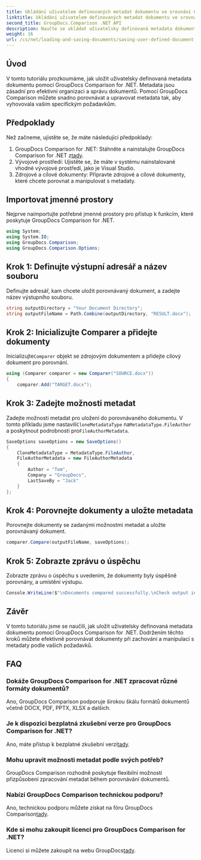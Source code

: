 ```yaml
---
title: Ukládání uživatelem definovaných metadat dokumentu ve srovnání GroupDocs pro .NET
linktitle: Ukládání uživatelem definovaných metadat dokumentu ve srovnání GroupDocs pro .NET
second_title: GroupDocs.Comparison .NET API
description: Naučte se ukládat uživatelsky definovaná metadata dokumentu pomocí GroupDocs Comparison for .NET. Snadno porovnávejte a upravujte metadata pomocí podrobných pokynů.
weight: 16
url: /cs/net/loading-and-saving-documents/saving-user-defined-document-metadata/
---
```

## Úvod
V tomto tutoriálu prozkoumáme, jak uložit uživatelsky definovaná metadata dokumentu pomocí GroupDocs Comparison for .NET. Metadata jsou zásadní pro efektivní organizaci a správu dokumentů. Pomocí GroupDocs Comparison můžete snadno porovnávat a upravovat metadata tak, aby vyhovovala vašim specifickým požadavkům.
## Předpoklady
Než začneme, ujistěte se, že máte následující předpoklady:
1.  GroupDocs Comparison for .NET: Stáhněte a nainstalujte GroupDocs Comparison for .NET z[tady](https://releases.groupdocs.com/comparison/net/).
2. Vývojové prostředí: Ujistěte se, že máte v systému nainstalované vhodné vývojové prostředí, jako je Visual Studio.
3. Zdrojové a cílové dokumenty: Připravte zdrojové a cílové dokumenty, které chcete porovnat a manipulovat s metadaty.

## Importovat jmenné prostory
Nejprve naimportujte potřebné jmenné prostory pro přístup k funkcím, které poskytuje GroupDocs Comparison for .NET.
```csharp
using System;
using System.IO;
using GroupDocs.Comparison;
using GroupDocs.Comparison.Options;
```
## Krok 1: Definujte výstupní adresář a název souboru
Definujte adresář, kam chcete uložit porovnávaný dokument, a zadejte název výstupního souboru.
```csharp
string outputDirectory = "Your Document Directory";
string outputFileName = Path.Combine(outputDirectory, "RESULT.docx");
```
## Krok 2: Inicializujte Comparer a přidejte dokumenty
 Inicializujte`Comparer` objekt se zdrojovým dokumentem a přidejte cílový dokument pro porovnání.
```csharp
using (Comparer comparer = new Comparer("SOURCE.docx"))
{
    comparer.Add("TARGET.docx");
```
## Krok 3: Zadejte možnosti metadat
 Zadejte možnosti metadat pro uložení do porovnávaného dokumentu. V tomto příkladu jsme nastavili`CloneMetadataType` na`MetadataType.FileAuthor` a poskytnout podrobnosti pro`FileAuthorMetadata`.
```csharp
SaveOptions saveOptions = new SaveOptions()
{
    CloneMetadataType = MetadataType.FileAuthor,
    FileAuthorMetadata = new FileAuthorMetadata
    {
        Author = "Tom",
        Company = "GroupDocs",
        LastSaveBy = "Jack"
    }
};
```
## Krok 4: Porovnejte dokumenty a uložte metadata
Porovnejte dokumenty se zadanými možnostmi metadat a uložte porovnávaný dokument.
```csharp
comparer.Compare(outputFileName, saveOptions);
```
## Krok 5: Zobrazte zprávu o úspěchu
Zobrazte zprávu o úspěchu s uvedením, že dokumenty byly úspěšně porovnány, a umístění výstupu.
```csharp
Console.WriteLine($"\nDocuments compared successfully.\nCheck output in {outputDirectory}.");
```

## Závěr
V tomto tutoriálu jsme se naučili, jak uložit uživatelsky definovaná metadata dokumentu pomocí GroupDocs Comparison for .NET. Dodržením těchto kroků můžete efektivně porovnávat dokumenty při zachování a manipulaci s metadaty podle vašich požadavků.
## FAQ
### Dokáže GroupDocs Comparison for .NET zpracovat různé formáty dokumentů?
Ano, GroupDocs Comparison podporuje širokou škálu formátů dokumentů včetně DOCX, PDF, PPTX, XLSX a dalších.
### Je k dispozici bezplatná zkušební verze pro GroupDocs Comparison for .NET?
 Ano, máte přístup k bezplatné zkušební verzi[tady](https://releases.groupdocs.com/).
### Mohu upravit možnosti metadat podle svých potřeb?
GroupDocs Comparison rozhodně poskytuje flexibilní možnosti přizpůsobení zpracování metadat během porovnávání dokumentů.
### Nabízí GroupDocs Comparison technickou podporu?
Ano, technickou podporu můžete získat na fóru GroupDocs Comparison[tady](https://forum.groupdocs.com/c/comparison/12).
### Kde si mohu zakoupit licenci pro GroupDocs Comparison for .NET?
 Licenci si můžete zakoupit na webu GroupDocs[tady](https://purchase.groupdocs.com/buy).